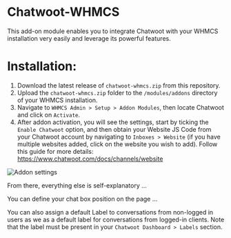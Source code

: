 # Chatwoot-WHMCS
This add-on module enables you to integrate Chatwoot with your WHMCS installation very easily and leverage its powerful features.

# Installation:
1. Download the latest release of `chatwoot-whmcs.zip` from this repository.
2. Upload the `chatwoot-whmcs.zip` folder to the `/modules/addons` directory of your WHMCS installation.
3. Navigate to `WHMCS Admin > Setup > Addon Modules`, then locate Chatwoot and click on `Activate`.
4. After addon activation, you will see the settings, start by ticking the `Enable Chatwoot` option, and then obtain your Website JS Code from your Chatwoot account by navigating to `Inboxes > Website` (if you have multiple websites added, click on the website you wish to add). Follow this guide for more details: https://www.chatwoot.com/docs/channels/website

![Addon settings](https://github.com/WevrLabs-Group/Chatwoot-WHMCS/blob/master/screenshot.jpg)
  
From there, everything else is self-explanatory ...

You can define your chat box position on the page ... 

You can also assign a default Label to conversations from non-logged in users as we as a default label for conversations from logged-in clients. Note that the label must be present in your `Chatwoot Dashboard > Labels` section.
